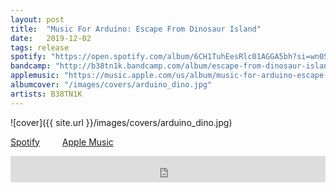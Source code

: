 ```yaml
---
layout: post
title:  "Music For Arduino: Escape From Dinosaur Island"
date:   2019-12-02
tags: release
spotify: "https://open.spotify.com/album/6CH1TuhEesRlc01AGGA5bh?si=wn0S2uHuQy-15r_n52coVw"
bandcamp: "http://b38tn1k.bandcamp.com/album/escape-from-dinosaur-island"
applemusic: "https://music.apple.com/us/album/music-for-arduino-escape-from-dinosaur-island-ep/1489620689"
albumcover: "/images/covers/arduino_dino.jpg"
artists: B38TN1K
---
```

![cover]({{ site.url }}/images/covers/arduino_dino.jpg)

<a href="https://open.spotify.com/album/6CH1TuhEesRlc01AGGA5bh?si=wn0S2uHuQy-15r_n52coVw"> Spotify</a>
&emsp;&emsp;
<a href="https://music.apple.com/us/album/music-for-arduino-escape-from-dinosaur-island-ep/1489620689"> Apple Music</a>
<iframe style="border: 0; width: 100%; height: 42px;" src="https://bandcamp.com/EmbeddedPlayer/album=3521045326/size=small/bgcol=ffffff/linkcol=0687f5/transparent=true/" seamless><a href="http://b38tn1k.bandcamp.com/album/escape-from-dinosaur-island">Escape From Dinosaur Island by B38TN1K</a></iframe>
